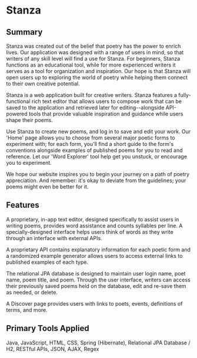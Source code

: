 # Stanza<br>
## Summary<br>
Stanza was created out of the belief that poetry has the power to enrich lives. Our application was designed with a range of users in mind, so that writers of any skill level will find a use for Stanza. For beginners, Stanza functions as an educational tool, while for more experienced writers it serves as a tool for organization and inspiration. Our hope is that Stanza will open users up to exploring the world of poetry while helping them connect to their own creative potential.

Stanza is a web application built for creative writers. Stanza features a fully-functional rich text editor that allows users to compose work that can be saved to the application and retrieved later for editing--alongside API-powered tools that provide valuable inspiration and guidance while users shape their poems.

Use Stanza to create new poems, and log in to save and edit your work. Our 'Home' page allows you to choose from several major poetic forms to experiment with; for each form, you'll find a short guide to the form's conventions alongside examples of published poems for you to read and reference. Let our 'Word Explorer' tool help get you unstuck, or encourage you to experiment.

We hope our website inspires you to begin your journey on a path of poetry appreciation. And remember: it's okay to deviate from the guidelines; your poems might even be better for it.

## Features<br>
A proprietary, in-app text editor, designed specifically to assist users in writing poems, provides word assistance and counts syllables per line. A specially-designed interface helps users think of words as they write through an interface with external APIs.

A proprietary API contains explanatory information for each poetic form and a randomized example generator allows users to access external links to published examples of each type.

The relational JPA database is designed to maintain user login name, poet name, poem title, and poem. Through the user interface, writers can access their previously saved poems held on the database, edit and re-save them as needed, or delete. 

A Discover page provides users with links to poets, events, definitions of terms, and more.

## Primary Tools Applied<br>
Java, JavaScript, HTML, CSS, Spring (Hibernate), Relational JPA Database / H2, RESTful APIs, JSON, AJAX, Regex

